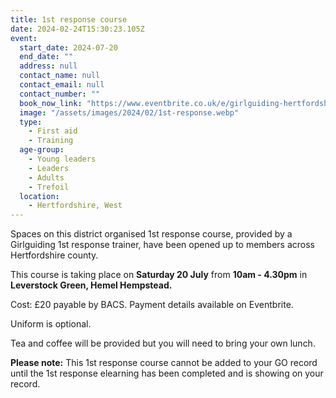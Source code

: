 ```yaml
---
title: 1st response course
date: 2024-02-24T15:30:23.105Z
event:
  start_date: 2024-07-20
  end_date: ""
  address: null
  contact_name: null
  contact_email: null
  contact_number: ""
  book_now_link: "https://www.eventbrite.co.uk/e/girlguiding-hertfordshire-1st-response-course-tickets-834618766197"
  image: "/assets/images/2024/02/1st-response.webp"
  type:
    - First aid
    - Training
  age-group:
    - Young leaders
    - Leaders
    - Adults
    - Trefoil
  location:
    - Hertfordshire, West
---
```

Spaces on this district organised 1st response course, provided by a Girlguiding 1st response trainer, have been opened up to members across Hertfordshire county.

This course is taking place on **Saturday 20 July** from **10am - 4.30pm** in **Leverstock Green, Hemel Hempstead.**

Cost: £20 payable by BACS. Payment details available on Eventbrite.

Uniform is optional.

Tea and coffee will be provided but you will need to bring your own lunch.

**Please note:** This 1st response course cannot be added to your GO record until the 1st response elearning has been completed and is showing on your record.
